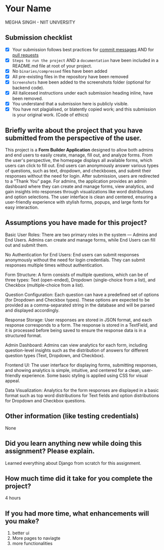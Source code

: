 # Your Name
MEGHA SINGH - NIIT UNIVERSITY
## Submission checklist


- [x] Your submission follows best practices for [commit messages](https://chris.beams.io/posts/git-commit/) AND for [pull requests](https://github.community/t/best-practices-for-pull-requests/10195)
- [x] `Steps to run the project` AND a `documentation` have been included in a README.md file at root of your project.
- [x] No `binaries/compressed` files have been added
- [x] All pre-existing files in the repository have been removed
- [x] `Screenshots` have been added to the screenshots folder (optional for backend code).
- [x] All italicesed instructions under each submission heading inline, have been removed.
- [x] You understand that a submission here is publicly visible. 
- [x] You have not plagialised, or blatently copied work; and this submission is your original work. (Code of ethics)

## Briefly write about the project that you have submitted from the perspective of the user.
This project is a **Form Builder Application** designed to allow both admins and end users to easily create, manage, fill out, and analyze forms. From the user's perspective, the homepage displays all available forms, which users can click to fill out. End users can anonymously answer various types of questions, such as text, dropdown, and checkboxes, and submit their responses without the need for login. After submission, users are redirected to a "Thank You" page. For admins, the application provides an admin dashboard where they can create and manage forms, view analytics, and gain insights into responses through visualizations like word distributions and option selections. The user interface is clean and centered, ensuring a user-friendly experience with stylish forms, popups, and large fonts for easy interaction.

## Assumptions you have made for this project?
Basic User Roles: There are two primary roles in the system — Admins and End Users. Admins can create and manage forms, while End Users can fill out and submit them.

No Authentication for End Users: End users can submit responses anonymously without the need for login credentials. They can submit responses multiple times without authentication.

Form Structure: A form consists of multiple questions, which can be of three types: Text (open-ended), Dropdown (single-choice from a list), and Checkbox (multiple-choice from a list).

Question Configuration: Each question can have a predefined set of options (for Dropdown and Checkbox types). These options are expected to be provided as a comma-separated string in the database and will be parsed and displayed accordingly.

Response Storage: User responses are stored in JSON format, and each response corresponds to a form. The response is stored in a TextField, and it is processed before being saved to ensure the response data is in a structured format.

Admin Dashboard: Admins can view analytics for each form, including question-level insights such as the distribution of answers for different question types (Text, Dropdown, and Checkbox).

Frontend UI: The user interface for displaying forms, submitting responses, and showing analytics is simple, intuitive, and centered for a clean, user-friendly experience. Some basic styling is applied using CSS for visual appeal.

Data Visualization: Analytics for the form responses are displayed in a basic format such as top word distributions for Text fields and option distributions for Dropdown and Checkbox questions.

## Other information (like testing credentials)
None

## Did you learn anything new while doing this assignment? Please explain.
Learned everything about Django from scratch for this assignment.

## How much time did it take for you complete the project?
4 hours

## If you had more time, what enhancements will you make?
1. better ui
2. More pages to naviagte
3. more functionalities

